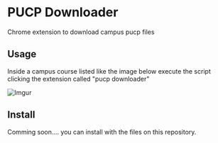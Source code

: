 # PUCP Downloader

Chrome extension to download campus pucp files

## Usage

Inside a campus course listed like the image below execute the script clicking the extension called "pucp downloader"

![Imgur](https://imgur.com/4p1jlUC.png)

## Install

Comming soon.... you can install with the files on this repository.
